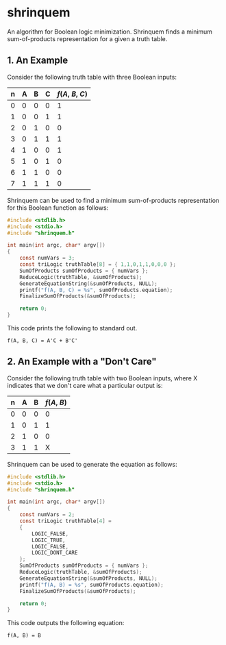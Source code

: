 # shrinquem
An algorithm for Boolean logic minimization. Shrinquem finds a minimum sum-of-products representation for a given a truth table.

## 1. An Example

Consider the following truth table with three Boolean inputs:

n  | A  | B  | C  | *f*(*A*, *B*, *C*)
-- | -- | -- | -- | --
0  | 0  | 0  | 0  | 1
1  | 0  | 0  | 1  | 1
2  | 0  | 1  | 0  | 0
3  | 0  | 1  | 1  | 1
4  | 1  | 0  | 0  | 1
5  | 1  | 0  | 1  | 0
6  | 1  | 1  | 0  | 0
7  | 1  | 1  | 1  | 0

Shrinquem can be used to find a minimum sum-of-products representation for this Boolean function as follows:

```C
#include <stdlib.h>
#include <stdio.h>
#include "shrinquem.h"

int main(int argc, char* argv[])
{
    const numVars = 3;
    const triLogic truthTable[8] = { 1,1,0,1,1,0,0,0 };
    SumOfProducts sumOfProducts = { numVars };
    ReduceLogic(truthTable, &sumOfProducts);
    GenerateEquationString(&sumOfProducts, NULL);
    printf("f(A, B, C) = %s", sumOfProducts.equation);
    FinalizeSumOfProducts(&sumOfProducts);

    return 0;
}
```

This code prints the following to standard out.

```
f(A, B, C) = A'C + B'C'
```

## 2. An Example with a "Don't Care"

Consider the following truth table with two Boolean inputs, where X indicates that we don't care what a particular output is:

n  | A  | B  | *f*(*A*, *B*)
-- | -- | -- | --
0  | 0  | 0  | 0
1  | 0  | 1  | 1
2  | 1  | 0  | 0
3  | 1  | 1  | X

Shrinquem can be used to generate the equation as follows:

```C
#include <stdlib.h>
#include <stdio.h>
#include "shrinquem.h"

int main(int argc, char* argv[])
{
    const numVars = 2;
    const triLogic truthTable[4] =
    {
        LOGIC_FALSE,
        LOGIC_TRUE,
        LOGIC_FALSE,
        LOGIC_DONT_CARE
    };
    SumOfProducts sumOfProducts = { numVars };
    ReduceLogic(truthTable, &sumOfProducts);
    GenerateEquationString(&sumOfProducts, NULL);
    printf("f(A, B) = %s", sumOfProducts.equation);
    FinalizeSumOfProducts(&sumOfProducts);

    return 0;
}
```

This code outputs the following equation:

```
f(A, B) = B
```
